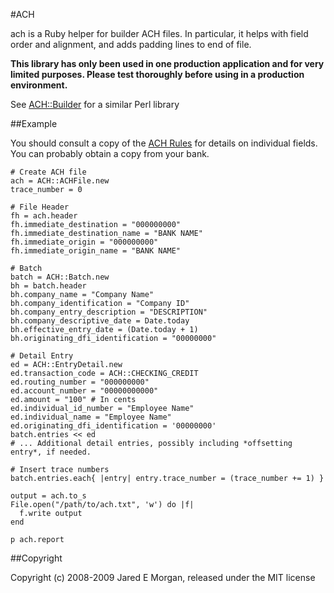 #ACH

ach is a Ruby helper for builder ACH files. In particular, it helps with field
order and alignment, and adds padding lines to end of file.

**This library has only been used in one production application and for very
limited purposes. Please test thoroughly before using in a production 
environment.**

See [ACH::Builder](http://search.cpan.org/~tkeefer/ACH-Builder-0.03/lib/ACH/Builder.pm)
for a similar Perl library

##Example

You should consult a copy of the [ACH Rules](http://www.nacha.org) for details
on individual fields. You can probably obtain a copy from your bank.

    # Create ACH file
    ach = ACH::ACHFile.new
    trace_number = 0
    
    # File Header
    fh = ach.header
    fh.immediate_destination = "000000000"
    fh.immediate_destination_name = "BANK NAME"
    fh.immediate_origin = "000000000"
    fh.immediate_origin_name = "BANK NAME"
    
    # Batch
    batch = ACH::Batch.new
    bh = batch.header
    bh.company_name = "Company Name"
    bh.company_identification = "Company ID"
    bh.company_entry_description = "DESCRIPTION"
    bh.company_descriptive_date = Date.today
    bh.effective_entry_date = (Date.today + 1)
    bh.originating_dfi_identification = "00000000"
    
    # Detail Entry
    ed = ACH::EntryDetail.new
    ed.transaction_code = ACH::CHECKING_CREDIT
    ed.routing_number = "000000000"
    ed.account_number = "00000000000"
    ed.amount = "100" # In cents
    ed.individual_id_number = "Employee Name"
    ed.individual_name = "Employee Name"
    ed.originating_dfi_identification = '00000000'
    batch.entries << ed
    # ... Additional detail entries, possibly including *offsetting entry*, if needed.
    
    # Insert trace numbers
    batch.entries.each{ |entry| entry.trace_number = (trace_number += 1) }
    
    output = ach.to_s
    File.open("/path/to/ach.txt", 'w') do |f|
      f.write output
    end

    p ach.report

##Copyright

Copyright (c) 2008-2009 Jared E Morgan, released under the MIT license
